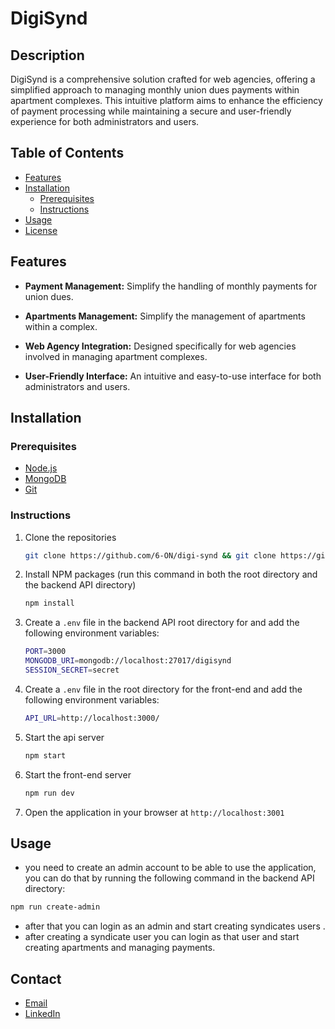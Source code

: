 # DigiSynd

## Description
DigiSynd is a comprehensive solution crafted for web agencies, offering a simplified approach to managing monthly union dues payments within apartment complexes. This intuitive platform aims to enhance the efficiency of payment processing while maintaining a secure and user-friendly experience for both administrators and users.

## Table of Contents

-   [Features](#features)
-   [Installation](#installation)
    - [Prerequisites](#prerequisites)
    - [Instructions](#instructions)
-   [Usage](#usage)
-   [License](#license)

## Features
- **Payment Management:** Simplify the handling of monthly payments for union dues.

- **Apartments Management:** Simplify the management of apartments within a complex.

- **Web Agency Integration:** Designed specifically for web agencies involved in managing apartment complexes.

- **User-Friendly Interface:** An intuitive and easy-to-use interface for both administrators and users.

## Installation
### Prerequisites
- [Node.js](https://nodejs.org/en/)
- [MongoDB](https://www.mongodb.com/try/download/community)
- [Git](https://git-scm.com/downloads)

### Instructions
1. Clone the repositories
    ```sh
    git clone https://github.com/6-ON/digi-synd && git clone https://github.com/6-ON/digi-synd-api 
    ```
2. Install NPM packages (run this command in both the root directory and the backend API directory)
    ```sh
    npm install
    ```
3. Create a `.env` file in  the backend API root directory for and add the following environment variables:
    ```sh
    PORT=3000
    MONGODB_URI=mongodb://localhost:27017/digisynd
    SESSION_SECRET=secret
    ```
4. Create a `.env` file in the root directory for the front-end and add the following environment variables:
    ```sh
    API_URL=http://localhost:3000/
    ```
5. Start the api server 
    ```sh
    npm start
    ```
6. Start the front-end server
    ```sh
    npm run dev
    ```
7. Open the application in your browser at `http://localhost:3001`


## Usage

- you need to create an admin account to be able to use the application, you can do that by running the following command in the backend API directory:
```sh
npm run create-admin
```
- after that you can login as an admin and start creating syndicates users .
- after creating a syndicate user you can login as that user and start creating apartments and managing payments.



## Contact
- [Email](mailto:aminhatim6@gmail.com)
- [LinkedIn](https://www.linkedin.com/in/amine-hatim/)
